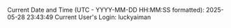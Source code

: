 Current Date and Time (UTC - YYYY-MM-DD HH:MM:SS formatted): 2025-05-28 23:43:49
Current User's Login: luckyaiman
